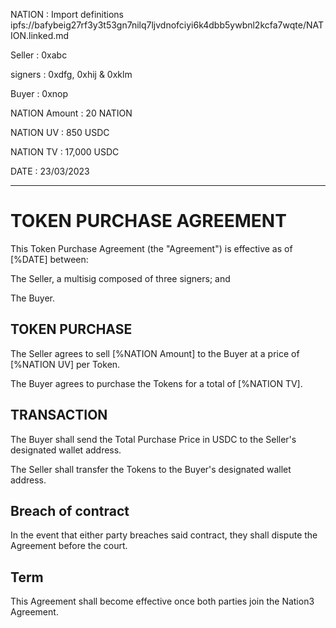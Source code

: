 NATION
: Import definitions ipfs://bafybeig27rf3y3t53gn7nilq7ljvdnofciyi6k4dbb5ywbnl2kcfa7wqte/NATION.linked.md

Seller
: 0xabc

signers
: 0xdfg, 0xhij & 0xklm

Buyer
: 0xnop

NATION Amount
: 20 NATION

NATION UV
: 850 USDC

NATION TV
: 17,000 USDC

DATE
: 23/03/2023

---
# TOKEN PURCHASE AGREEMENT

This Token Purchase Agreement (the "Agreement") is effective as of [%DATE] between:

The Seller, a multisig composed of three signers; and

The Buyer.

##  TOKEN PURCHASE

The Seller agrees to sell [%NATION Amount] to the Buyer at a price of [%NATION UV] per Token.

The Buyer agrees to purchase the Tokens for a total of [%NATION TV].

## TRANSACTION

The Buyer shall send the Total Purchase Price in USDC to the Seller's designated wallet address.

The Seller shall transfer the Tokens to the Buyer's designated wallet address.

## Breach of contract

In the event that either party breaches said contract, they shall dispute the Agreement before the court.

## Term

This Agreement shall become effective once both parties join the Nation3 Agreement.

